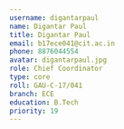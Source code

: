 ```yaml
---
username: digantarpaul
name: Digantar Paul
title: Digantar Paul
email: b17ece041@cit.ac.in
phone: 8876044554
avatar: digantarpaul.jpg
role: Chief Coordinator
type: core
roll: GAU-C-17/041
branch: ECE
education: B.Tech
priority: 19
---
```

